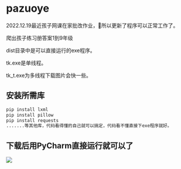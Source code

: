 # pazuoye
2022.12.19最近孩子网课在家批改作业，🤣所以更新了程序可以正常工作了。

爬出孩子练习册答案1到9年级

dist目录中是可以直接运行的exe程序。

tk.exe是单线程。

tk_t.exe为多线程下载图片会快一些。

## 安装所需库
```bash
pip install lxml
pip install pillow
pip install requests
.......等其他库，代码看得懂的自己就可以搞定，代码看不懂直接下exe程序就好。
```
## 下载后用PyCharm直接运行就可以了

![](./image/2020-04-26_144131.png)